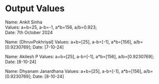 # Output Values

Name: Ankit Sinha  
Values: a+b=25, a-b=-1, a*b=156, a/b=0.923;  
Date: 7th October 2024  

Name: [DhruvPokhriyal]
Values: a+b=[25], a-b=[-1], a\*b=[156], a/b=[0.9230769];
Date: [7-10-24]

Name: Akilesh P
Values: a+b=[25], a-b=[-1], a\*b=[156], a/b=[0.9230769];
Date: [8-10-24]

Name: Dhyanam Janardhana
Values: a+b=[25], a-b=[-1], a\*b=[156], a/b=[0.9230769];
Date: [8-10-24]